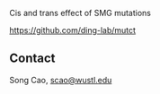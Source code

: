 
Cis and trans effect of SMG mutations

https://github.com/ding-lab/mutct


Contact
---------
Song Cao,  <scao@wustl.edu>
